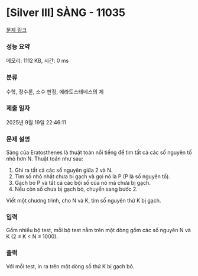 # [Silver III] SÀNG - 11035 

[문제 링크](https://www.acmicpc.net/problem/11035) 

### 성능 요약

메모리: 1112 KB, 시간: 0 ms

### 분류

수학, 정수론, 소수 판정, 에라토스테네스의 체

### 제출 일자

2025년 9월 19일 22:46:11

### 문제 설명

<p>Sàng của Eratosthenes là thuật toán nổi tiếng để tìm tất cả các số nguyên tố nhỏ hơn N. Thuật toán như sau: </p>

<ol>
	<li>Ghi ra tất cả các số nguyên giữa 2 và N. </li>
	<li>Tìm số nhỏ nhất chưa bị gạch và gọi nó là P (P là số nguyên tố). </li>
	<li>Gạch bỏ P và tất cả các bội số của nó mà chưa bị gạch. </li>
	<li>Nếu còn số chưa bị gạch bỏ, chuyển sang bước 2. </li>
</ol>

<p>Viết một chương trình, cho N và K, tìm số nguyên thứ K bị gạch.</p>

### 입력 

 <p>Gồm nhiều bộ test, mỗi bộ test nằm trên một dòng gồm các số nguyên N và K (2 ≤ K < N ≤ 1000). </p>

### 출력 

 <p>Với mỗi test, in ra trên một dòng số thứ K bị gạch bỏ.</p>

